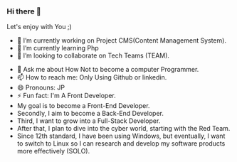 ### Hi there 👋



<!-- **Jayprbhakar/Jayprbhakar** is a ✨ _special_ ✨ repository because its `README.md` (this file) appears on your GitHub profile. -->

Let's enjoy with You ;)

- 🔭 I’m currently working on Project CMS(Content Management System).
- 🌱 I’m currently learning Php
- 👯 I’m looking to collaborate on Tech Teams (TEAM).
<!--- 🤔 I’m looking for help with --> 
- 💬 Ask me about How Not to become a computer Programmer.
- 📫 How to reach me: Only Using Github or linkedin.
- 😄 Pronouns: JP
- ⚡ Fun fact: I'm A Front Developer.
-  My goal is to become a Front-End Developer.
-  Secondly, I aim to become a Back-End Developer.
-  Third, I want to grow into a Full-Stack Developer.
-  After that, I plan to dive into the cyber world, starting with the Red Team.
-  Since 12th standard, I have been using Windows, but eventually, I want to switch to Linux so I can research and develop my software products more effectively (SOLO).

